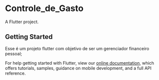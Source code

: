 # Controle_de_Gasto

A Flutter project.

## Getting Started

Esse é um projeto flutter com objetivo de ser um gerenciador financeiro pessoal;

For help getting started with Flutter, view our
[online documentation](https://flutter.dev/docs), which offers tutorials,
samples, guidance on mobile development, and a full API reference.
